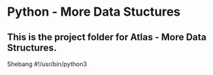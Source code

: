 # Python - More Data Stuctures

## This is the project folder for Atlas - More Data Structures.


Shebang
#!/usr/bin/python3